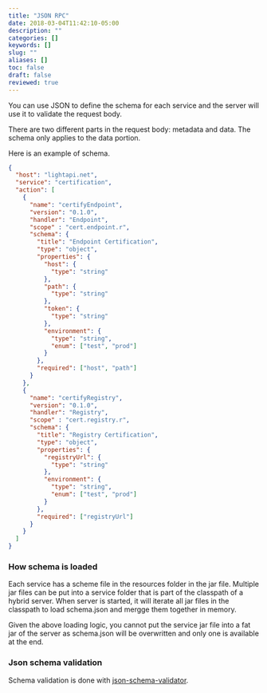 ```yaml
---
title: "JSON RPC"
date: 2018-03-04T11:42:10-05:00
description: ""
categories: []
keywords: []
slug: ""
aliases: []
toc: false
draft: false
reviewed: true
---
```


You can use JSON to define the schema for each service and the server will use it to validate
the request body. 

There are two different parts in the request body: metadata and data. The schema only applies to the data portion.

Here is an example of schema. 

```json
{
  "host": "lightapi.net",
  "service": "certification",
  "action": [
    {
      "name": "certifyEndpoint",
      "version": "0.1.0",
      "handler": "Endpoint",
      "scope" : "cert.endpoint.r",
      "schema": {
        "title": "Endpoint Certification",
        "type": "object",
        "properties": {
          "host": {
            "type": "string"
          },
          "path": {
            "type": "string"
          },
          "token": {
            "type": "string"
          },
          "environment": {
            "type": "string", 
            "enum": ["test", "prod"]
          }
        },
        "required": ["host", "path"]
      }
    },
    {
      "name": "certifyRegistry",
      "version": "0.1.0",
      "handler": "Registry",
      "scope" : "cert.registry.r",
      "schema": {
        "title": "Registry Certification",
        "type": "object",
        "properties": {
          "registryUrl": {
            "type": "string"
          },
          "environment": {
            "type": "string",
            "enum": ["test", "prod"]
          }
        },
        "required": ["registryUrl"]
      }
    }
  ]
}

``` 

### How schema is loaded

Each service has a scheme file in the resources folder in the jar file. Multiple jar files
can be put into a service folder that is part of the classpath of a hybrid server. When server
is started, it will iterate all jar files in the classpath to load schema.json and mergge them
together in memory. 

Given the above loading logic, you cannot put the service jar file into a fat jar of the server
as schema.json will be overwritten and only one is available at the end. 

### Json schema validation

Schema validation is done with [json-schema-validator][].
 
 
[json-schema-validator]: https://github.com/networknt/json-schema-validator
 
